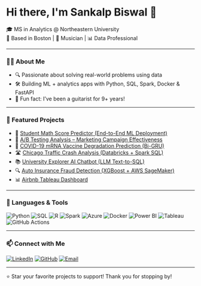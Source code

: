 # Hi there, I'm Sankalp Biswal 👋

🎓 MS in Analytics @ Northeastern University  
📍 Based in Boston | 🎸 Musician | 📊 Data Professional

---

### 👨‍💻 About Me

- 🔍 Passionate about solving real-world problems using data   
- 🛠️ Building ML + analytics apps with Python, SQL, Spark, Docker & FastAPI  
- 🎵 Fun fact: I’ve been a guitarist for 9+ years!

---

### 💼 Featured Projects

- 🎯 [Student Math Score Predictor (End-to-End ML Deployment)](https://github.com/Sankalp20487/mlproject)
- 🧪 [A/B Testing Analysis – Marketing Campaign Effectiveness](https://github.com/Sankalp20487/ab-testing)
- 🧬 [COVID-19 mRNA Vaccine Degradation Prediction (Bi-GRU)](https://github.com/Sankalp20487/Covid-19-mRNA-Prediction-Bi-GRU)
- 🛣️ [Chicago Traffic Crash Analysis (Databricks + Spark SQL)](https://github.com/Sankalp20487/Chicago-Traffic-Crash-Analysis)
- 📚 [University Explorer AI Chatbot (LLM Text-to-SQL)](https://github.com/Sankalp20487/ipedsllm)
- 🔍 [Auto Insurance Fraud Detection (XGBoost + AWS SageMaker)](https://github.com/Sankalp20487/auto-insurance-fraud-detection)
- 📊 [Airbnb Tableau Dashboard](https://public.tableau.com/views/Airbnb_Dashboard_17114057268580/Dashboard1)

---

### 🔧 Languages & Tools

![Python](https://img.shields.io/badge/-Python-3776AB?logo=python&logoColor=white)
![SQL](https://img.shields.io/badge/-SQL-4479A1?logo=mysql&logoColor=white)
![R](https://img.shields.io/badge/-R-276DC3?logo=r&logoColor=white)
![Spark](https://img.shields.io/badge/-Apache%20Spark-E25A1C?logo=apachespark&logoColor=white)
![Azure](https://img.shields.io/badge/-Azure-0089D6?logo=microsoftazure&logoColor=white)
![Docker](https://img.shields.io/badge/-Docker-2496ED?logo=docker&logoColor=white)
![Power BI](https://img.shields.io/badge/-Power%20BI-F2C811?logo=powerbi&logoColor=black)
![Tableau](https://img.shields.io/badge/-Tableau-E97627?logo=tableau&logoColor=white)
![GitHub Actions](https://img.shields.io/badge/-CI%2FCD%20with%20GitHub%20Actions-2088FF?logo=githubactions&logoColor=white)

---

### 📫 Connect with Me

[![LinkedIn](https://img.shields.io/badge/-LinkedIn-blue?style=flat&logo=linkedin)](https://linkedin.com/in/sankalp-biswal)
[![GitHub](https://img.shields.io/badge/-GitHub-black?style=flat&logo=github)](https://github.com/Sankalp20487)
[![Email](https://img.shields.io/badge/-Email-red?style=flat&logo=gmail&logoColor=white)](mailto:sankalpbiswal99@gmail.com)

---

⭐️ Star your favorite projects to support! Thank you for stopping by!


<!--
**Sankalp20487/Sankalp20487** is a ✨ _special_ ✨ repository because its `README.md` (this file) appears on your GitHub profile.

Here are some ideas to get you started:

- 🔭 I’m currently working on ...
- 🌱 I’m currently learning ...
- 👯 I’m looking to collaborate on ...
- 🤔 I’m looking for help with ...
- 💬 Ask me about ...
- 📫 How to reach me: ...
- 😄 Pronouns: ...
- ⚡ Fun fact: ...
-->
